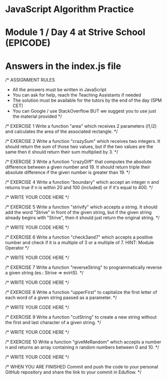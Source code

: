 
# JavaScript Algorithm Practice 

# Module 1 / Day 4 at Strive School (EPICODE)
# Answers in the index.js file

/*
ASSIGNMENT RULES
- All the answers must be written in JavaScript
- You can ask for help, reach the Teaching Assistants if needed
- The solution must be available for the tutors by the end of the day (5PM CET)
- You can Google / use StackOverflow BUT we suggest you to use just the material provided
*/

/* EXERCISE 1
Write a function "area" which receives 2 parameters (l1,l2) and calculates the area of the associated rectangle.
*/

/* EXERCISE 2
Write a function "crazySum" which receives two integers. It should return the sum of those two values, but if the two values are the same then it should return their sum multiplied by 3.
*/

/* EXERCISE 3
Write a function "crazyDiff" that computes the absolute difference between a given number and 19. 
It should return triple their absolute difference if the given number is greater than 19.
*/

/* EXERCISE 4
Write a function "boundary" which accept an integer n and returns true if n is within 20 and 100 (included) or if it's equal to 400.
*/

/* WRITE YOUR CODE HERE */

/* EXERCISE 5
Write a function "strivify" which accepts a string.
It should add the word "Strive" in front of the given string, but if the given string already begins with "Strive", then it should just return the original string.
*/

/* WRITE YOUR CODE HERE */

/* EXERCISE 6
Write a function "check3and7" which accepts a positive number and check if it is a multiple of 3 or a multiple of 7.
HINT: Module Operator
*/

/* WRITE YOUR CODE HERE */

/* EXERCISE 7
Write a function "reverseString" to programmatically reverse a given string (es.: Strive => evirtS).
*/

/* WRITE YOUR CODE HERE */

/* EXERCISE 8
Write a function "upperFirst" to capitalize the first letter of each word of a given string passed as a parameter.
*/

/* WRITE YOUR CODE HERE */

/* EXERCISE 9
Write a function "cutString" to create a new string without the first and last character of a given string.
*/

/* WRITE YOUR CODE HERE */

/* EXERCISE 10
Write a function "giveMeRandom" which accepts a number n and returns an array containing n random numbers between 0 and 10.
*/

/* WRITE YOUR CODE HERE */

/* WHEN YOU ARE FINISHED
Commit and push the code to your personal GitHub repository and share the link to your commit in Eduflow.
*/
